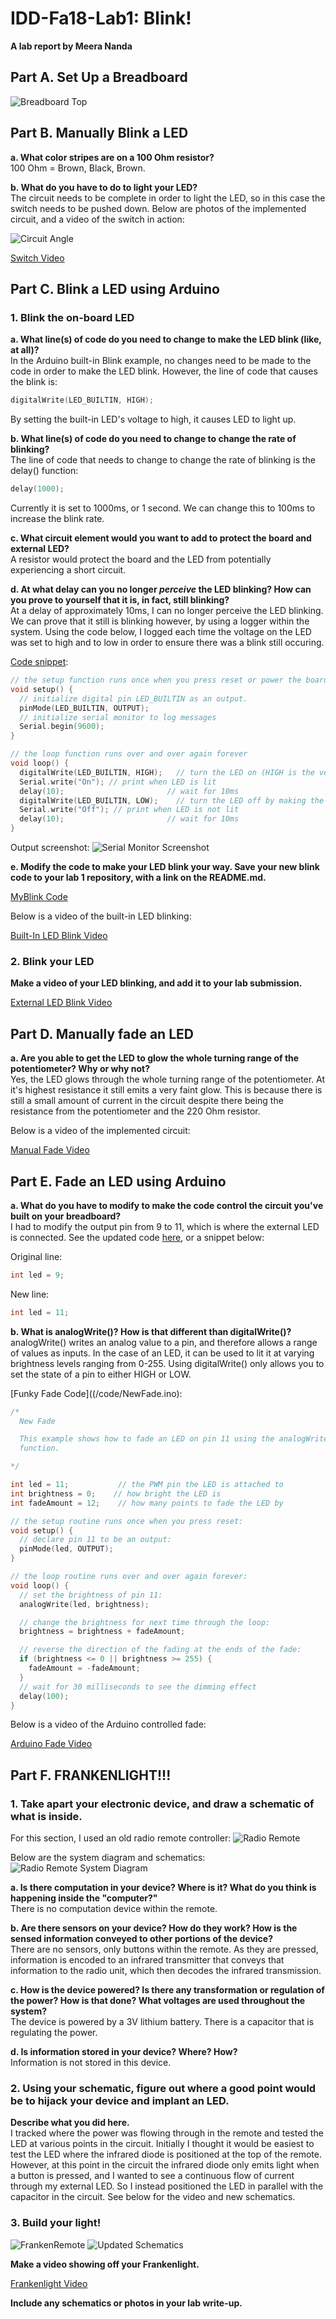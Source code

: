 # IDD-Fa18-Lab1: Blink!

**A lab report by Meera Nanda**

## Part A. Set Up a Breadboard

![Breadboard Top](/images/PartA_BreadboardTop.png)


## Part B. Manually Blink a LED

**a. What color stripes are on a 100 Ohm resistor?**\
100 Ohm = Brown, Black, Brown.
 
**b. What do you have to do to light your LED?**\
The circuit needs to be complete in order to light the LED, so in this case the switch needs to be pushed down. Below are photos of the implemented circuit, and a video of the switch in action:

![Circuit Angle](/images/PartB_BreadboardAngle.png)

[Switch Video](https://youtu.be/ZZL-1xwhWc4)


## Part C. Blink a LED using Arduino

### 1. Blink the on-board LED

**a. What line(s) of code do you need to change to make the LED blink (like, at all)?**\
In the Arduino built-in Blink example, no changes need to be made to the code in order to make the LED blink. However, the line of code that causes the blink is:

```c
digitalWrite(LED_BUILTIN, HIGH); 
```

By setting the built-in LED's voltage to high, it causes LED to light up.


**b. What line(s) of code do you need to change to change the rate of blinking?**\
The line of code that needs to change to change the rate of blinking is the delay() function: 

```c
delay(1000); 
```

Currently it is set to 1000ms, or 1 second. We can change this to 100ms to increase the blink rate.


**c. What circuit element would you want to add to protect the board and external LED?**\
A resistor would protect the board and the LED from potentially experiencing a short circuit.
 
**d. At what delay can you no longer *perceive* the LED blinking? How can you prove to yourself that it is, in fact, still blinking?**\
At a delay of approximately 10ms, I can no longer perceive the LED blinking. We can prove that it still is blinking however, by using a logger within the system. Using the code below, I logged each time the voltage on the LED was set to high and to low in order to ensure there was a blink still occuring. 

[Code snippet](/code/MyBlink.ino):
```c
// the setup function runs once when you press reset or power the board
void setup() {
  // initialize digital pin LED_BUILTIN as an output.
  pinMode(LED_BUILTIN, OUTPUT);
  // initialize serial monitor to log messages
  Serial.begin(9600);
}

// the loop function runs over and over again forever
void loop() {
  digitalWrite(LED_BUILTIN, HIGH);   // turn the LED on (HIGH is the voltage level)
  Serial.write("On"); // print when LED is lit
  delay(10);                       // wait for 10ms
  digitalWrite(LED_BUILTIN, LOW);    // turn the LED off by making the voltage LOW
  Serial.write("Off"); // print when LED is not lit
  delay(10);                       // wait for 10ms
}
```

Output screenshot:
![Serial Monitor Screenshot](/images/PartC_SerialMonitor.png)

**e. Modify the code to make your LED blink your way. Save your new blink code to your lab 1 repository, with a link on the README.md.**

[MyBlink Code](/code/MyBlink.ino)

Below is a video of the built-in LED blinking:

[Built-In LED Blink Video](https://youtu.be/Mj07bMg7gBw)


### 2. Blink your LED

**Make a video of your LED blinking, and add it to your lab submission.**

[External LED Blink Video](https://youtu.be/zyHayApGkGg)


## Part D. Manually fade an LED

**a. Are you able to get the LED to glow the whole turning range of the potentiometer? Why or why not?**\
Yes, the LED glows through the whole turning range of the potentiometer. At it's highest resistance it still emits a very faint glow. This is because there is still a small amount of current in the circuit despite there being the resistance from the potentiometer and the 220 Ohm resistor.

Below is a video of the implemented circuit:

[Manual Fade Video](https://youtu.be/M1O6f0q4NR4)

## Part E. Fade an LED using Arduino

**a. What do you have to modify to make the code control the circuit you've built on your breadboard?**\
I had to modify the output pin from 9 to 11, which is where the external LED is connected. See the updated code [here](/code/NewFade.ino), or a snippet below:

Original line:
```c
int led = 9; 
```

New line:
```c
int led = 11; 
```

**b. What is analogWrite()? How is that different than digitalWrite()?**\
analogWrite() writes an analog value to a pin, and therefore allows a range of values as inputs. In the case of an LED, it can be used to lit it at varying brightness levels ranging from 0-255. Using digitalWrite() only allows you to set the state of a pin to either HIGH or LOW.

[Funky Fade Code]((/code/NewFade.ino):
```c
/*
  New Fade

  This example shows how to fade an LED on pin 11 using the analogWrite()
  function.

*/

int led = 11;           // the PWM pin the LED is attached to
int brightness = 0;    // how bright the LED is
int fadeAmount = 12;    // how many points to fade the LED by

// the setup routine runs once when you press reset:
void setup() {
  // declare pin 11 to be an output:
  pinMode(led, OUTPUT);
}

// the loop routine runs over and over again forever:
void loop() {
  // set the brightness of pin 11:
  analogWrite(led, brightness);

  // change the brightness for next time through the loop:
  brightness = brightness + fadeAmount;

  // reverse the direction of the fading at the ends of the fade:
  if (brightness <= 0 || brightness >= 255) {
    fadeAmount = -fadeAmount;
  }
  // wait for 30 milliseconds to see the dimming effect
  delay(100);
}
```

Below is a video of the Arduino controlled fade:

[Arduino Fade Video](https://youtu.be/KBfzRxoezfQ)


## Part F. FRANKENLIGHT!!!

### 1. Take apart your electronic device, and draw a schematic of what is inside. 
For this section, I used an old radio remote controller:
![Radio Remote](/images/PartF_1_Remote.png)

Below are the system diagram and schematics:
![Radio Remote System Diagram](/images/PartF_1_RemoteSystemDiagram.png)


**a. Is there computation in your device? Where is it? What do you think is happening inside the "computer?"**\
There is no computation device within the remote. 

**b. Are there sensors on your device? How do they work? How is the sensed information conveyed to other portions of the device?**\
There are no sensors, only buttons within the remote. As they are pressed, information is encoded to an infrared transmitter that conveys that information to the radio unit, which then decodes the infrared transmission.

**c. How is the device powered? Is there any transformation or regulation of the power? How is that done? What voltages are used throughout the system?**\
The device is powered by a 3V lithium battery. There is a capacitor that is regulating the power.

**d. Is information stored in your device? Where? How?**\
Information is not stored in this device. 

### 2. Using your schematic, figure out where a good point would be to hijack your device and implant an LED.

**Describe what you did here.**\
I tracked where the power was flowing through in the remote and tested the LED at various points in the circuit. Initially I thought it would be easiest to test the LED where the infrared diode is positioned at the top of the remote. However, at this point in the circuit the infrared diode only emits light when a button is pressed, and I wanted to see a continuous flow of current through my external LED. So I instead positioned the LED in parallel with the capacitor in the circuit. See below for the video and new schematics.

### 3. Build your light!
![FrankenRemote](/images/PartF_3_Frankenlight.png)
![Updated Schematics](/images/PartF_3_FrankenlightSchematics.png)


**Make a video showing off your Frankenlight.**

[Frankenlight Video](https://youtu.be/-qDKHVOmNlA)


**Include any schematics or photos in your lab write-up.**
